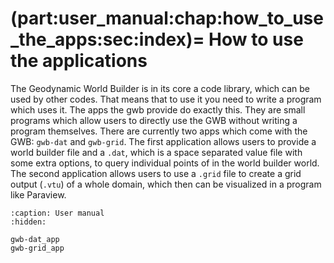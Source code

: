 (part:user_manual:chap:how_to_use_the_apps:sec:index)=
How to use the applications
===========================

The Geodynamic World Builder is in its core a code library, which can be used by other codes. That means that to use it you need to write a program which uses it. The apps the gwb provide do exactly this. They are small programs which allow users to directly use the GWB without writing a program themselves. There are currently two apps which come with the GWB: `gwb-dat` and `gwb-grid`. The first application allows users to provide a world builder file and a `.dat`, which is a space separated value file with some extra options, to query individual points of in the world builder world. The second application allows users to use a `.grid` file to create a grid output (`.vtu`) of a whole domain, which then can be visualized in a program like Paraview.

```{toctree}
:caption: User manual
:hidden:

gwb-dat_app
gwb-grid_app
```
